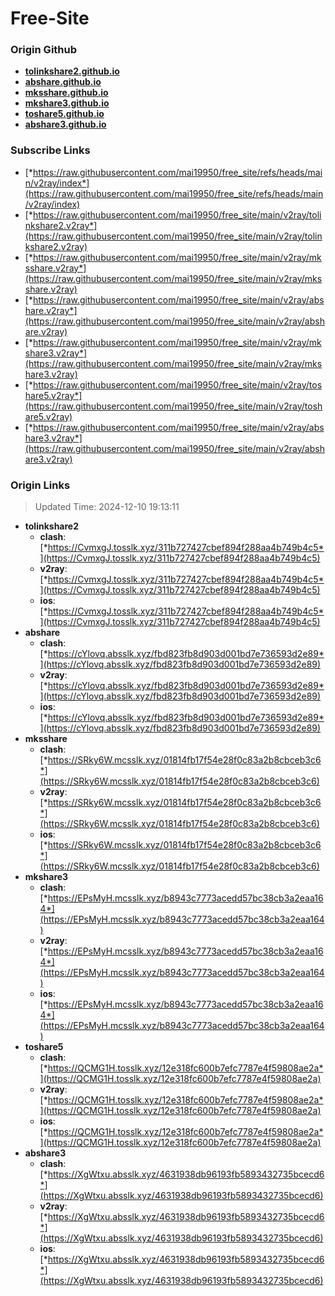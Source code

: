 # Free-Site

### Origin Github

- [**tolinkshare2.github.io**](https://github.com/tolinkshare2/tolinkshare2.github.io)
- [**abshare.github.io**](https://github.com/abshare/abshare.github.io)
- [**mksshare.github.io**](https://github.com/mksshare/mksshare.github.io)
- [**mkshare3.github.io**](https://github.com/mkshare3/mkshare3.github.io)
- [**toshare5.github.io**](https://github.com/toshare5/toshare5.github.io)
- [**abshare3.github.io**](https://github.com/abshare3/abshare3.github.io)

### Subscribe Links

- [*https://raw.githubusercontent.com/mai19950/free_site/refs/heads/main/v2ray/index*](https://raw.githubusercontent.com/mai19950/free_site/refs/heads/main/v2ray/index)
- [*https://raw.githubusercontent.com/mai19950/free_site/main/v2ray/tolinkshare2.v2ray*](https://raw.githubusercontent.com/mai19950/free_site/main/v2ray/tolinkshare2.v2ray)
- [*https://raw.githubusercontent.com/mai19950/free_site/main/v2ray/mksshare.v2ray*](https://raw.githubusercontent.com/mai19950/free_site/main/v2ray/mksshare.v2ray)
- [*https://raw.githubusercontent.com/mai19950/free_site/main/v2ray/abshare.v2ray*](https://raw.githubusercontent.com/mai19950/free_site/main/v2ray/abshare.v2ray)
- [*https://raw.githubusercontent.com/mai19950/free_site/main/v2ray/mkshare3.v2ray*](https://raw.githubusercontent.com/mai19950/free_site/main/v2ray/mkshare3.v2ray)
- [*https://raw.githubusercontent.com/mai19950/free_site/main/v2ray/toshare5.v2ray*](https://raw.githubusercontent.com/mai19950/free_site/main/v2ray/toshare5.v2ray)
- [*https://raw.githubusercontent.com/mai19950/free_site/main/v2ray/abshare3.v2ray*](https://raw.githubusercontent.com/mai19950/free_site/main/v2ray/abshare3.v2ray)

### Origin Links

> Updated Time: 2024-12-10 19:13:11

- **tolinkshare2**
  - **clash**: [*https://CvmxgJ.tosslk.xyz/311b727427cbef894f288aa4b749b4c5*](https://CvmxgJ.tosslk.xyz/311b727427cbef894f288aa4b749b4c5)
  - **v2ray**: [*https://CvmxgJ.tosslk.xyz/311b727427cbef894f288aa4b749b4c5*](https://CvmxgJ.tosslk.xyz/311b727427cbef894f288aa4b749b4c5)
  - **ios**: [*https://CvmxgJ.tosslk.xyz/311b727427cbef894f288aa4b749b4c5*](https://CvmxgJ.tosslk.xyz/311b727427cbef894f288aa4b749b4c5)
- **abshare**
  - **clash**: [*https://cYlovq.absslk.xyz/fbd823fb8d903d001bd7e736593d2e89*](https://cYlovq.absslk.xyz/fbd823fb8d903d001bd7e736593d2e89)
  - **v2ray**: [*https://cYlovq.absslk.xyz/fbd823fb8d903d001bd7e736593d2e89*](https://cYlovq.absslk.xyz/fbd823fb8d903d001bd7e736593d2e89)
  - **ios**: [*https://cYlovq.absslk.xyz/fbd823fb8d903d001bd7e736593d2e89*](https://cYlovq.absslk.xyz/fbd823fb8d903d001bd7e736593d2e89)
- **mksshare**
  - **clash**: [*https://SRky6W.mcsslk.xyz/01814fb17f54e28f0c83a2b8cbceb3c6*](https://SRky6W.mcsslk.xyz/01814fb17f54e28f0c83a2b8cbceb3c6)
  - **v2ray**: [*https://SRky6W.mcsslk.xyz/01814fb17f54e28f0c83a2b8cbceb3c6*](https://SRky6W.mcsslk.xyz/01814fb17f54e28f0c83a2b8cbceb3c6)
  - **ios**: [*https://SRky6W.mcsslk.xyz/01814fb17f54e28f0c83a2b8cbceb3c6*](https://SRky6W.mcsslk.xyz/01814fb17f54e28f0c83a2b8cbceb3c6)
- **mkshare3**
  - **clash**: [*https://EPsMyH.mcsslk.xyz/b8943c7773acedd57bc38cb3a2eaa164*](https://EPsMyH.mcsslk.xyz/b8943c7773acedd57bc38cb3a2eaa164)
  - **v2ray**: [*https://EPsMyH.mcsslk.xyz/b8943c7773acedd57bc38cb3a2eaa164*](https://EPsMyH.mcsslk.xyz/b8943c7773acedd57bc38cb3a2eaa164)
  - **ios**: [*https://EPsMyH.mcsslk.xyz/b8943c7773acedd57bc38cb3a2eaa164*](https://EPsMyH.mcsslk.xyz/b8943c7773acedd57bc38cb3a2eaa164)
- **toshare5**
  - **clash**: [*https://QCMG1H.tosslk.xyz/12e318fc600b7efc7787e4f59808ae2a*](https://QCMG1H.tosslk.xyz/12e318fc600b7efc7787e4f59808ae2a)
  - **v2ray**: [*https://QCMG1H.tosslk.xyz/12e318fc600b7efc7787e4f59808ae2a*](https://QCMG1H.tosslk.xyz/12e318fc600b7efc7787e4f59808ae2a)
  - **ios**: [*https://QCMG1H.tosslk.xyz/12e318fc600b7efc7787e4f59808ae2a*](https://QCMG1H.tosslk.xyz/12e318fc600b7efc7787e4f59808ae2a)
- **abshare3**
  - **clash**: [*https://XgWtxu.absslk.xyz/4631938db96193fb5893432735bcecd6*](https://XgWtxu.absslk.xyz/4631938db96193fb5893432735bcecd6)
  - **v2ray**: [*https://XgWtxu.absslk.xyz/4631938db96193fb5893432735bcecd6*](https://XgWtxu.absslk.xyz/4631938db96193fb5893432735bcecd6)
  - **ios**: [*https://XgWtxu.absslk.xyz/4631938db96193fb5893432735bcecd6*](https://XgWtxu.absslk.xyz/4631938db96193fb5893432735bcecd6)
